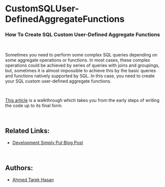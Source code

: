 # CustomSQLUser-DefinedAggregateFunctions
### How To Create SQL Custom User-Defined Aggregate Functions

<br/>

Sometimes you need to perform some complex SQL queries depending on some aggregate operations or functions. In most cases, these complex operations could be achieved by series of queries with joins and groupings, but, sometimes it is almost impossible to achieve this by the basic queries and functions natively supported by SQL. In this case, you need to create your SQL custom user-defined aggregate functions.

<br/>

[This article](http://developmentsimplyput.blogspot.com/2013/03/creating-sql-custom-user-defined.html) is a walkthrough which takes you from the early steps of writing the code up to its final form.

<br/>

## Related Links:
* [Development Simply Put Blog Post](http://developmentsimplyput.blogspot.com/2013/03/creating-sql-custom-user-defined.html)

<br/>

## Authors:
* [Ahmed Tarek Hasan](https://linkedin.com/in/atarekhasan)
